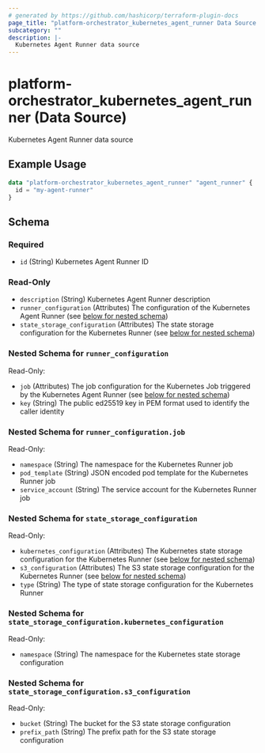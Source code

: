 ```yaml
---
# generated by https://github.com/hashicorp/terraform-plugin-docs
page_title: "platform-orchestrator_kubernetes_agent_runner Data Source - platform-orchestrator"
subcategory: ""
description: |-
  Kubernetes Agent Runner data source
---
```


# platform-orchestrator_kubernetes_agent_runner (Data Source)

Kubernetes Agent Runner data source

## Example Usage

```terraform
data "platform-orchestrator_kubernetes_agent_runner" "agent_runner" {
  id = "my-agent-runner"
}
```

<!-- schema generated by tfplugindocs -->
## Schema

### Required

- `id` (String) Kubernetes Agent Runner ID

### Read-Only

- `description` (String) Kubernetes Agent Runner description
- `runner_configuration` (Attributes) The configuration of the Kubernetes Agent Runner (see [below for nested schema](#nestedatt--runner_configuration))
- `state_storage_configuration` (Attributes) The state storage configuration for the Kubernetes Runner (see [below for nested schema](#nestedatt--state_storage_configuration))

<a id="nestedatt--runner_configuration"></a>
### Nested Schema for `runner_configuration`

Read-Only:

- `job` (Attributes) The job configuration for the Kubernetes Job triggered by the Kubernetes Agent Runner (see [below for nested schema](#nestedatt--runner_configuration--job))
- `key` (String) The public ed25519 key in PEM format used to identify the caller identity

<a id="nestedatt--runner_configuration--job"></a>
### Nested Schema for `runner_configuration.job`

Read-Only:

- `namespace` (String) The namespace for the Kubernetes Runner job
- `pod_template` (String) JSON encoded pod template for the Kubernetes Runner job
- `service_account` (String) The service account for the Kubernetes Runner job



<a id="nestedatt--state_storage_configuration"></a>
### Nested Schema for `state_storage_configuration`

Read-Only:

- `kubernetes_configuration` (Attributes) The Kubernetes state storage configuration for the Kubernetes Runner (see [below for nested schema](#nestedatt--state_storage_configuration--kubernetes_configuration))
- `s3_configuration` (Attributes) The S3 state storage configuration for the Kubernetes Runner (see [below for nested schema](#nestedatt--state_storage_configuration--s3_configuration))
- `type` (String) The type of state storage configuration for the Kubernetes Runner

<a id="nestedatt--state_storage_configuration--kubernetes_configuration"></a>
### Nested Schema for `state_storage_configuration.kubernetes_configuration`

Read-Only:

- `namespace` (String) The namespace for the Kubernetes state storage configuration


<a id="nestedatt--state_storage_configuration--s3_configuration"></a>
### Nested Schema for `state_storage_configuration.s3_configuration`

Read-Only:

- `bucket` (String) The bucket for the S3 state storage configuration
- `prefix_path` (String) The prefix path for the S3 state storage configuration
